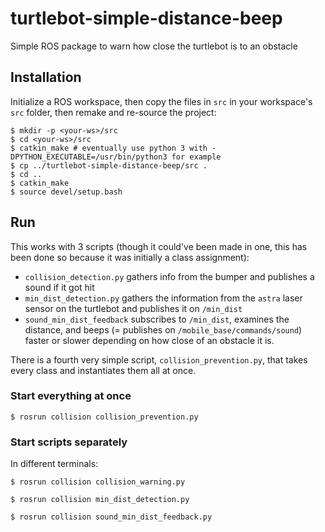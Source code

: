 # turtlebot-simple-distance-beep
Simple ROS package to warn how close the turtlebot is to an obstacle

## Installation

Initialize a ROS workspace, then copy the files in `src` in your workspace's `src` folder, then remake and re-source the project:

```
$ mkdir -p <your-ws>/src
$ cd <your-ws>/src
$ catkin_make # eventually use python 3 with -DPYTHON_EXECUTABLE=/usr/bin/python3 for example
$ cp ../turtlebot-simple-distance-beep/src .
$ cd ..
$ catkin_make
$ source devel/setup.bash
```

## Run

This works with 3 scripts (though it could've been made in one, this has been done so because it was initially a class assignment):
* `collision_detection.py` gathers info from the bumper and publishes a sound if it got hit
* `min_dist_detection.py` gathers the information from the `astra` laser sensor on the turtlebot and publishes it on `/min_dist`
* `sound_min_dist_feedback` subscribes to `/min_dist`, examines the distance, and beeps (= publishes on `/mobile_base/commands/sound`) faster or slower depending on how close of an obstacle it is.

There is a fourth very simple script, `collision_prevention.py`, that takes every class and instantiates them all at once.

### Start everything at once

```
$ rosrun collision collision_prevention.py
```

### Start scripts separately

In different terminals:

```
$ rosrun collision collision_warning.py
```

```
$ rosrun collision min_dist_detection.py
```

```
$ rosrun collision sound_min_dist_feedback.py 
```